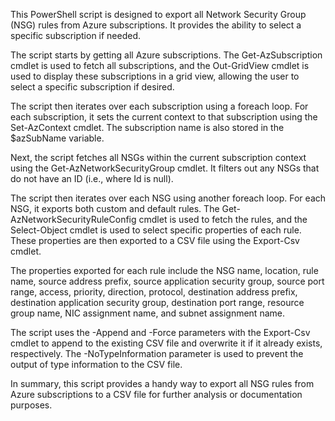 
 
This PowerShell script is designed to export all Network Security Group (NSG) rules from Azure subscriptions. It provides the ability to select a specific subscription if needed.

The script starts by getting all Azure subscriptions. The Get-AzSubscription cmdlet is used to fetch all subscriptions, and the Out-GridView cmdlet is used to display these subscriptions in a grid view, allowing the user to select a specific subscription if desired.

The script then iterates over each subscription using a foreach loop. For each subscription, it sets the current context to that subscription using the Set-AzContext cmdlet. The subscription name is also stored in the $azSubName variable.

Next, the script fetches all NSGs within the current subscription context using the Get-AzNetworkSecurityGroup cmdlet. It filters out any NSGs that do not have an ID (i.e., where Id is null).

The script then iterates over each NSG using another foreach loop. For each NSG, it exports both custom and default rules. The Get-AzNetworkSecurityRuleConfig cmdlet is used to fetch the rules, and the Select-Object cmdlet is used to select specific properties of each rule. These properties are then exported to a CSV file using the Export-Csv cmdlet.

The properties exported for each rule include the NSG name, location, rule name, source address prefix, source application security group, source port range, access, priority, direction, protocol, destination address prefix, destination application security group, destination port range, resource group name, NIC assignment name, and subnet assignment name.

The script uses the -Append and -Force parameters with the Export-Csv cmdlet to append to the existing CSV file and overwrite it if it already exists, respectively. The -NoTypeInformation parameter is used to prevent the output of type information to the CSV file.

In summary, this script provides a handy way to export all NSG rules from Azure subscriptions to a CSV file for further analysis or documentation purposes.
